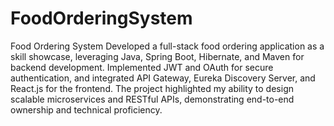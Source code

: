 # FoodOrderingSystem


Food Ordering System
Developed a full-stack food ordering application as a skill showcase, leveraging Java, Spring Boot, Hibernate, and Maven for backend development. Implemented JWT and OAuth for secure authentication, and integrated API Gateway, Eureka Discovery Server, and React.js for the frontend. The project highlighted my ability to design scalable microservices and RESTful APIs, demonstrating end-to-end ownership and technical proficiency.
